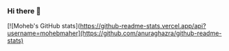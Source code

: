 ### Hi there 👋

[![Moheb's GitHub stats](https://github-readme-stats.vercel.app/api?username=mohebmaher](https://github.com/anuraghazra/github-readme-stats)
